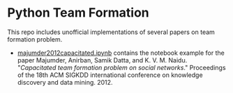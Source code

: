 # Python Team Formation

 This repo includes unofficial implementations of several papers on team formation problem.

* [majumder2012capacitated.ipynb](majumder2012capacitated.ipynb) contains the notebook example for the paper Majumder, Anirban, Samik Datta, and K. V. M. Naidu. "*Capacitated team formation problem on social networks*." Proceedings of the 18th ACM SIGKDD international conference on knowledge discovery and data mining. 2012.
  
